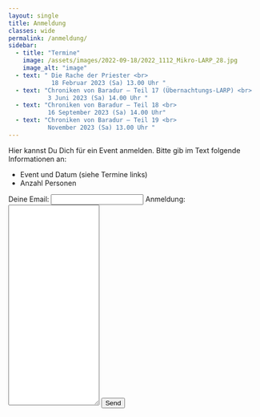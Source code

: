 ```yaml
---
layout: single
title: Anmeldung
classes: wide
permalink: /anmeldung/
sidebar:
  - title: "Termine"
    image: /assets/images/2022-09-18/2022_1112_Mikro-LARP_28.jpg
    image_alt: "image"
  - text: " Die Rache der Priester <br> 
  			18 Februar 2023 (Sa) 13.00 Uhr "
  - text: "Chroniken von Baradur – Teil 17 (Übernachtungs-LARP) <br>
 		   3 Juni 2023 (Sa) 14.00 Uhr "
  - text: "Chroniken von Baradur – Teil 18 <br>
    	   16 September 2023 (Sa) 14.00 Uhr"
  - text: "Chroniken von Baradur – Teil 19 <br>
    	   November 2023 (Sa) 13.00 Uhr "
---
```


Hier kannst Du Dich für ein Event anmelden. Bitte gib im Text folgende Informationen an:

- Event und Datum (siehe Termine links)
- Anzahl Personen

<!-- Anmeldungsformular-->
<form
  action="https://formspree.io/f/mjvdkwkb"
  method="POST"
>
  <label>
    Deine Email:
    <input type="email" name="email">
  </label>
  <label>
    Anmeldung:
    <textarea name="message" style="height:400px"></textarea>
  </label>
  <!-- your other form fields go here -->
  <button type="submit">Send</button>
</form>





